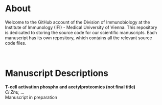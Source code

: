 # About
Welcome to the GitHub account of the Division of Immunobiology at the Institute of Immunology (IFI) - Medical University of Vienna. This repository is dedicated to storing the source code for our scientific manuscripts. Each manuscript has its own repository, which contains all the relevant source code files. <br><br><br>



# Manuscript Descriptions
**T-cell activation phospho and acetylproteomics (not final title)**<br>
*Ci Zhu, ...*<br>
Manuscript in preparation<br>
